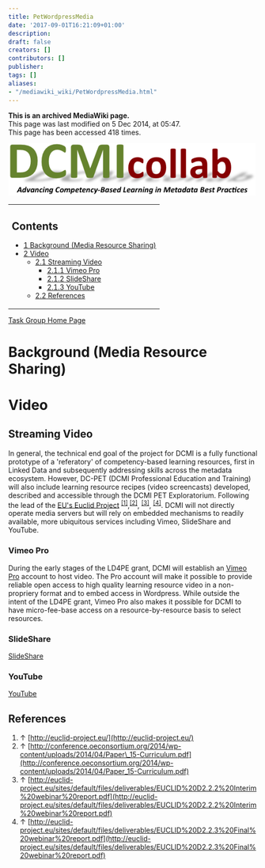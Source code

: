 ```yaml
---
title: PetWordpressMedia
date: '2017-09-01T16:21:09+01:00'
description: 
draft: false
creators: []
contributors: []
publisher: 
tags: []
aliases:
- "/mediawiki_wiki/PetWordpressMedia.html"
---
```


 **This is an archived MediaWiki page.**  
This page was last modified on 5 Dec 2014, at 05:47.  
This page has been accessed 418 times.

[<img alt="LD4PE logo" src="/mediawiki_wiki/images/DcCollab.png" width="500" height="106">](/mediawiki_wiki/images/DcCollab.png "LD4PE logo")

<table id="toc" class="toc">
  <tr>
    <td>
      <div id="toctitle">
        <h2>Contents</h2>
      </div>
      <ul>
        <li class="toclevel-1 tocsection-1"><a href="#Background_.28Media_Resource_Sharing.29"><span class="tocnumber">1</span> <span class="toctext">Background (Media Resource Sharing)</span></a></li>
        <li class="toclevel-1 tocsection-2">
          <a href="#Video"><span class="tocnumber">2</span> <span class="toctext">Video</span></a>
          <ul>
            <li class="toclevel-2 tocsection-3">
              <a href="#Streaming_Video"><span class="tocnumber">2.1</span> <span class="toctext">Streaming Video</span></a>
              <ul>
                <li class="toclevel-3 tocsection-4"><a href="#Vimeo_Pro"><span class="tocnumber">2.1.1</span> <span class="toctext">Vimeo Pro</span></a></li>
                <li class="toclevel-3 tocsection-5"><a href="#SlideShare"><span class="tocnumber">2.1.2</span> <span class="toctext">SlideShare</span></a></li>
                <li class="toclevel-3 tocsection-6"><a href="#YouTube"><span class="tocnumber">2.1.3</span> <span class="toctext">YouTube</span></a></li>
              </ul>
            </li>
            <li class="toclevel-2 tocsection-7"><a href="#References"><span class="tocnumber">2.2</span> <span class="toctext">References</span></a></li>
          </ul>
        </li>
      </ul>
    </td>
  </tr>
</table>


[Task Group Home Page](/mediawiki_wiki/Pet/ld4pe "Pet/ld4pe")

# Background (Media Resource Sharing) 

# Video 

## Streaming Video 

In general, the technical end goal of the project for DCMI is a fully functional prototype of a 'referatory' of competency-based learning resources, first in Linked Data and subsequently addressing skills across the metadata ecosystem. However, DC-PET (DCMI Professional Education and Training) will also include learning resource recipes (video screencasts) developed, described and accessible through the DCMI PET Exploratorium. Following the lead of the [EU's Euclid Project](http://euclid-project.eu/) <sup id="cite_ref-0" class="reference"><a href="#cite_note-0">[1]</a></sup>,<sup id="cite_ref-1" class="reference"><a href="#cite_note-1">[2]</a></sup>, <sup id="cite_ref-2" class="reference"><a href="#cite_note-2">[3]</a></sup>, <sup id="cite_ref-3" class="reference"><a href="#cite_note-3">[4]</a></sup>. DCMI will not directly operate media servers but will rely on embedded mechanisms to readily available, more ubiquitous services including Vimeo, SlideShare and YouTube.

### Vimeo Pro 

During the early stages of the LD4PE grant, DCMI will establish an [Vimeo Pro](http://vimeo.com/pro?utm_source=search&utm_medium=google-pro-brand_vimeo%20professional_general_exact-us&utm_campaign=1601&utm_term=vimeo%20pro&gclid=CjwKEAiAzIWkBRDO5LDEn8G1nAUSJADnHq_5A_c-fm8AFsQdTc2mm7zx0gdxsBVqmk8fDiPSu502thoCeZjw_wcB&dclid=CM_Q6f7frsICFQrnhAodQUkANA&v=d) account to host video. The Pro account will make it possible to provide reliable open access to high quality learning resource video in a non-propriery format and to embed access in Wordpress. While outside the intent of the LD4PE grant, Vimeo Pro also makes it possible for DCMI to have micro-fee-base access on a resource-by-resource basis to select resources.

### SlideShare 

[SlideShare](http://www.slideshare.net/)

### YouTube 

[YouTube](https://www.youtube.com/)

## References 

1. ↑ [http://euclid-project.eu/](http://euclid-project.eu/)
2. ↑ [http://conference.oeconsortium.org/2014/wp-content/uploads/2014/04/Paper\_15-Curriculum.pdf](http://conference.oeconsortium.org/2014/wp-content/uploads/2014/04/Paper_15-Curriculum.pdf)
3. ↑ [http://euclid-project.eu/sites/default/files/deliverables/EUCLID%20D2.2.2%20Interim%20webinar%20report.pdf](http://euclid-project.eu/sites/default/files/deliverables/EUCLID%20D2.2.2%20Interim%20webinar%20report.pdf)
4. ↑ [http://euclid-project.eu/sites/default/files/deliverables/EUCLID%20D2.2.3%20Final%20webinar%20report.pdf](http://euclid-project.eu/sites/default/files/deliverables/EUCLID%20D2.2.3%20Final%20webinar%20report.pdf)

